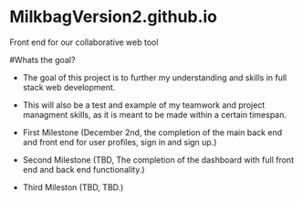 # MilkbagVersion2.github.io
Front end for our collaborative web tool

#Whats the goal?
- The goal of this project is to further my understanding and skills in full stack web development.

- This will also be a test and example of my teamwork and project managment skills, as it is meant to be made within a certain timespan.  

- First Milestone (December 2nd, the completion of the main back end and front end for user profiles, sign in and sign up.)

- Second Milestone (TBD, The completion of the dashboard with full front end and back end functionality.)

- Third Mileston (TBD, TBD.)
